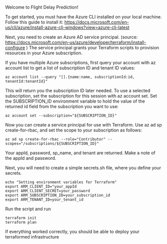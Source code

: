 Welcome to Flight Delay Prediction!

To get started, you must have the Azure CLI installed on your local machine. Follow this guide to install it: https://docs.microsoft.com/en-us/cli/azure/install-azure-cli-windows?view=azure-cli-latest

Next, you need to create an Azure AD service principal. (source: https://docs.microsoft.com/en-us/azure/developer/terraform/install-configure ) The service principal grants your Terraform scripts to provision resources in your Azure subscription.

If you have multiple Azure subscriptions, first query your account with az account list to get a list of subscription ID and tenant ID values:

    az account list --query "[].{name:name, subscriptionId:id, tenantId:tenantId}"
    
This will return you the subscription ID later needed. To use a selected subscription, set the subscription for this session with az account set. Set the SUBSCRIPTION_ID environment variable to hold the value of the returned id field from the subscription you want to use:

    az account set --subscription="${SUBSCRIPTION_ID}"
    
Now you can create a service principal for use with Terraform. Use az ad sp create-for-rbac, and set the scope to your subscription as follows:

    az ad sp create-for-rbac --role="Contributor" --scopes="/subscriptions/${SUBSCRIPTION_ID}"
    
Your appId, password, sp_name, and tenant are returned. Make a note of the appId and password.
    
 Next, you will need to create a simple secrets.sh file, where you define your secrets.
 
    echo "Setting environment variables for Terraform"
    export ARM_CLIENT_ID="your_appId
    export ARM_CLIENT_SECRET=your_password
    export ARM_SUBSCRIPTION_ID=your_subscription_id
    export ARM_TENANT_ID=your_tenant_id
    
Run the script and run

    terraform init
    terraform plan
    
If everything worked correctly, you should be able to deploy your terraformed infrastructure